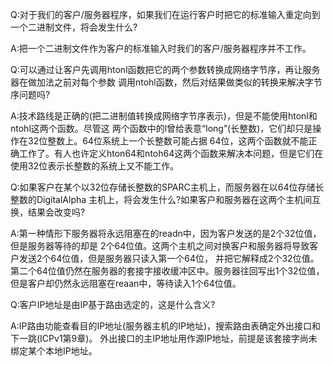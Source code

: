 Q:对于我们的客户/服务器程序，如果我们在运行客户时把它的标准输入重定向到一个二进制文件，将会发生什么?

A:把一个二进制文件作为客户的标准输入时我们的客户/服务器程序并不工作。

Q:可以通过让客户先调用htonl函数把它的两个参数转换成网络字节序，再让服务器在做加法之前对每个参数
调用ntohl函数，然后对结果做类似的转换来解决字节序问题吗?

A:技术路线是正确的(把二进制值转换成网络字节序表示)，但是不能使用htonl和ntohl这两个函数。尽管这
两个函数中的l曾给表意“long”(长整数)，它们却只是操作在32位整数上。64位系统上一个长整数可能占据
64位，这两个函数就不能正确工作了。有人也许定义hton64和ntoh64这两个函数来解决本问题，但是它们在
使用32位表示长整数的系统上又不能工作。

Q:如果客户在某个以32位存储长整数的SPARC主机上，而服务器在以64位存储长整数的DigitalAlpha
主机上，将会发生什么?如果客户和服务器在这两个主机间互换，结果会改变吗?

A:第一种情形下服务器将永远阻塞在的readn中，因为客户发送的是2个32位值，但是服务器等待的却是
2个64位值。这两个主机之间对换客户和服务器将导致客户发送2个64位值，但是服务器只读入第一个64位，
并把它解释成2个32位值。第二个64位值仍然在服务器的套接字接收缓冲区中。服务器往回写出1个32位值，
但是客户却仍然永远阻塞在reaan中，等待读入1个64位值。

Q:客户IP地址是由IP基于路由选定的，这是什么含义?

A:IP路由功能查看目的IP地址(服务器主机的IP地址)，搜索路由表确定外出接口和下一跳(ICPv1第9章)。
外出接口的主IP地址用作源IP地址，前提是该套接字尚未绑定某个本地IP地址。


